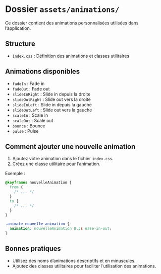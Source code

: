 # Dossier `assets/animations/`

Ce dossier contient des animations personnalisées utilisées dans l’application.

## Structure

- `index.css` : Définition des animations et classes utilitaires

## Animations disponibles

- `fadeIn` : Fade in
- `fadeOut` : Fade out
- `slideInRight` : Slide in depuis la droite
- `slideOutRight` : Slide out vers la droite
- `slideInLeft` : Slide in depuis la gauche
- `slideOutLeft` : Slide out vers la gauche
- `scaleIn` : Scale in
- `scaleOut` : Scale out
- `bounce` : Bounce
- `pulse` : Pulse

## Comment ajouter une nouvelle animation

1. Ajoutez votre animation dans le fichier `index.css`.
2. Créez une classe utilitaire pour l’animation.

Exemple :

```css
@keyframes nouvelleAnimation {
  from {
    /* ... */
  }
  to {
    /* ... */
  }
}

.animate-nouvelle-animation {
  animation: nouvelleAnimation 0.3s ease-in-out;
}
```

## Bonnes pratiques

- Utilisez des noms d’animations descriptifs et en minuscules.
- Ajoutez des classes utilitaires pour faciliter l’utilisation des animations.